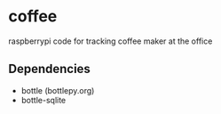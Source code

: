 coffee
======

raspberrypi code for tracking coffee maker at the office

Dependencies
------------
- bottle (bottlepy.org)
- bottle-sqlite
